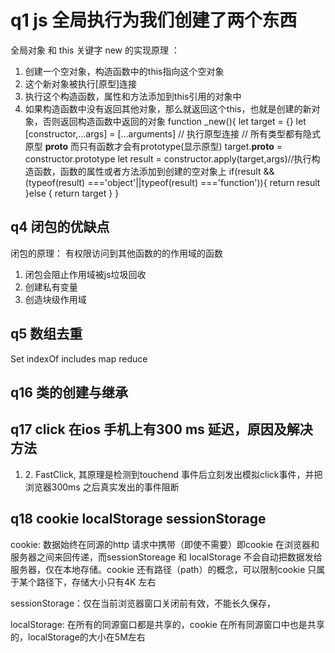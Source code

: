 # q1 js 全局执行为我们创建了两个东西
全局对象       和        this 关键字
  new 的实现原理 ：
  1. 创建一个空对象，构造函数中的this指向这个空对象 
  2. 这个新对象被执行[原型]连接
  3. 执行这个构造函数，属性和方法添加到this引用的对象中
  4. 如果构造函数中没有返回其他对象，那么就返回这个this，也就是创建的新对象，否则返回构造函数中返回的对象
                     function _new(){
        let target = {}
        let [constructor,...args] = [...arguments] 
        // 执行原型连接
        // 所有类型都有隐式原型 __proto__ 而只有函数才会有prototype(显示原型)
        target.__proto__ = constructor.prototype
        let result  = constructor.apply(target,args)//执行构造函数，函数的属性或者方法添加到创建的空对象上
        if(result && (typeof(result) ==='object'||typeof(result) ==='function')){
            return result
        }else {
            return target
        }
    }



## q4  闭包的优缺点
闭包的原理：  有权限访问到其他函数的的作用域的函数 


1. 闭包会阻止作用域被js垃圾回收
2. 创建私有变量
3. 创造块级作用域 




## q5 数组去重  
Set indexOf includes map reduce  

## q16 类的创建与继承
    


## q17 click 在ios 手机上有300 ms 延迟，原因及解决方法
1. <meta >  
    <meta name="viewport" content="width=device-width, initial-scale=no" >
    2. FastClick, 其原理是检测到touchend 事件后立刻发出模拟click事件，并把浏览器300ms 之后真实发出的事件阻断


## q18 cookie  localStorage sessionStorage
cookie: 数据始终在同源的http 请求中携带（即使不需要）即cookie 在浏览器和服务器之间来回传递，而sessionStoreage 和 localStorage 不会自动把数据发给服务器，仅在本地存储。cookie 还有路径（path）的概念，可以限制cookie 只属于某个路径下，存储大小只有4K 左右


sessionStorage：仅在当前浏览器窗口关闭前有效，不能长久保存，


localStorage: 在所有的同源窗口都是共享的，cookie 在所有同源窗口中也是共享的，localStorage的大小在5M左右




